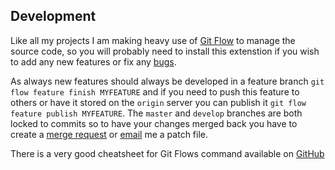 ## Development ##
Like all my projects I am making heavy use of [Git Flow](https://github.com/nvie/gitflow) to manage the source code, so you will probably need to install this extenstion if you wish to add any new features or fix any [bugs](http://git.research.nxfifteen.me.uk/nxad/adzerk-php-library/issues).

As always new features should always be developed in a feature branch `git flow feature finish MYFEATURE` and if you need to push this feature to others or have it stored on the `origin` server you can publish it `git flow feature publish MYFEATURE`. The `master` and `develop` branches are both locked to commits so to have your changes merged back you have to create a [merge request](http://git.research.nxfifteen.me.uk/nxad/adzerk-php-library/merge_requests) or [email](mailto:stuart@nxfifteen.me.uk) me a patch file.

There is a very good cheatsheet for Git Flows command available on [GitHub](http://danielkummer.github.io/git-flow-cheatsheet/)
